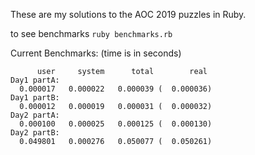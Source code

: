 These are my solutions to the AOC 2019 puzzles in Ruby.

to see benchmarks `ruby benchmarks.rb`

Current Benchmarks: (time is in seconds)
```
      user     system      total        real
Day1 partA:
  0.000017   0.000022   0.000039 (  0.000036)
Day1 partB:
  0.000012   0.000019   0.000031 (  0.000032)
Day2 partA:
  0.000100   0.000025   0.000125 (  0.000130)
Day2 partB:
  0.049801   0.000276   0.050077 (  0.050261)
```
